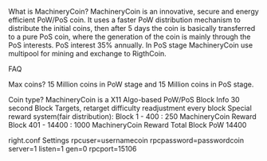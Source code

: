 
What is MachineryCoin?
MachineryCoin is an innovative, secure and energy efficient PoW/PoS coin. It uses a faster PoW distribution mechanism to distribute the initial coins, then after 5 days the coin is basically transferred to a pure PoS coin, where the generation of the coin is mainly through the PoS interests. PoS interest 35% annually. In PoS stage MachineryCoin use multipool for mining and exchange to RigthCoin.

FAQ

Max coins?
15 Million coins in PoW stage and 15 Million coins in PoS stage.

Coin type?
MachineryCoin is a X11 Algo-based PoW/PoS 
Block Info
30 second Block Targets, retarget difficulty readjustment every block
Special reward system(fair distribution):
Block 1 - 400      :  250 MachineryCoin Reward
Block 401 - 14400  : 1000 MachineryCoin Reward
Total Block PoW 14400

right.conf Settings
rpcuser=usernamecoin
rpcpassword=passwordcoin
server=1
listen=1
gen=0
rpcport=15106

